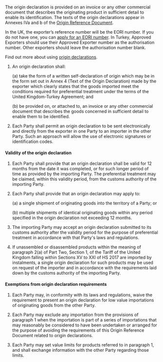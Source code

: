 The origin declaration is provided on an invoice or any other commercial document that describes the originating product in sufficient detail to enable its identification. The texts of the origin declarations appear in Annexes IVa and b of the [Origin Reference Document]({ord_url}).

In the UK, the exporter’s reference number will be the EORI number. If you do not have one, you can [apply for an EORI number](https://www.gov.uk/eori). In Turkey, Approved Exporters should use their Approved Exporter number as the authorisation number. Other exporters should leave the authorisation number blank.

Find out more about using [origin declarations](https://www.gov.uk/guidance/get-proof-of-origin-for-your-goods#origin-declaration).


1. An origin declaration shall:

    (a) take the form of a written self-declaration of origin which may be in the form set out in Annex 4 (Text of the Origin Declaration) made by the exporter which clearly states that the goods imported meet the conditions required for preferential treatment under the terms of the United Kingdom-Turkey Agreement; and

    (b) be provided on, or attached to, an invoice or any other commercial document that describes the goods concerned in sufficient detail to enable them to be identified.

2. Each Party shall permit an origin declaration to be sent electronically and directly from the exporter in one Party to an importer in the other Party. Such an approach will allow the use of electronic signatures or identification codes.

#### Validity of the origin declaration

1. Each Party shall provide that an origin declaration shall be valid for 12 months from the date it was completed, or for such longer period of time as provided by the importing Party. The preferential treatment may be claimed, within this validity period, from the customs authority of the importing Party.

2. Each Party shall provide that an origin declaration may apply to:

    (a) a single shipment of originating goods into the territory of a Party; or

    (b) multiple shipments of identical originating goods within any period specified in the origin declaration not exceeding 12 months.

1. The importing Party may accept an origin declaration submitted to its customs authority after the validity period for the purpose of preferential treatment in accordance with that Party's laws and regulations.

2. If unassembled or disassembled products within the meaning of paragraph 2(a) of Part Two, Section 1, of the Tariff of the United Kingdom falling within Sections XV to XXI of HS 2017 are imported by instalments, a single origin declaration for such products may be used on request of the importer and in accordance with the requirements laid down by the customs authority of the importing Party.

#### Exemptions from origin declaration requirements

1. Each Party may, in conformity with its laws and regulations, waive the requirement to present an origin declaration for low value importations of originating goods from the other Party.

2. Each Party may exclude any importation from the provisions of paragraph 1 when the importation is part of a series of importations that may reasonably be considered to have been undertaken or arranged for the purpose of avoiding the requirements of this Origin Reference Document related to origin declarations.

3. Each Party may set value limits for products referred to in paragraph 1, and shall exchange information with the other Party regarding those limits.
